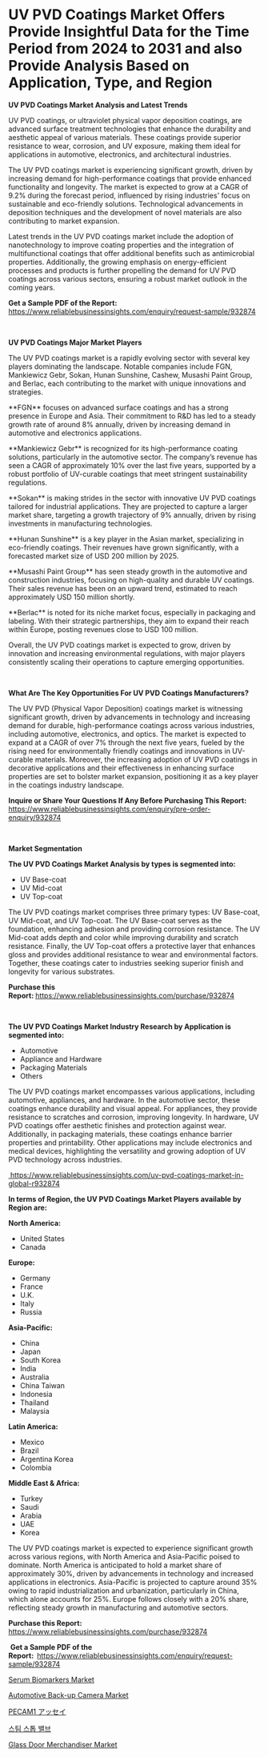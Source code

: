 <p><h1>UV PVD Coatings Market Offers Provide Insightful Data for the Time Period from 2024 to 2031 and also Provide Analysis Based on Application, Type, and Region</h1></p><p><strong>UV PVD Coatings Market Analysis and Latest Trends</strong></p>
<p><p>UV PVD coatings, or ultraviolet physical vapor deposition coatings, are advanced surface treatment technologies that enhance the durability and aesthetic appeal of various materials. These coatings provide superior resistance to wear, corrosion, and UV exposure, making them ideal for applications in automotive, electronics, and architectural industries. </p><p>The UV PVD coatings market is experiencing significant growth, driven by increasing demand for high-performance coatings that provide enhanced functionality and longevity. The market is expected to grow at a CAGR of 9.2% during the forecast period, influenced by rising industries' focus on sustainable and eco-friendly solutions. Technological advancements in deposition techniques and the development of novel materials are also contributing to market expansion. </p><p>Latest trends in the UV PVD coatings market include the adoption of nanotechnology to improve coating properties and the integration of multifunctional coatings that offer additional benefits such as antimicrobial properties. Additionally, the growing emphasis on energy-efficient processes and products is further propelling the demand for UV PVD coatings across various sectors, ensuring a robust market outlook in the coming years.</p></p>
<p><strong>Get a Sample PDF of the Report:&nbsp;</strong> <a href="https://www.reliablebusinessinsights.com/enquiry/request-sample/932874">https://www.reliablebusinessinsights.com/enquiry/request-sample/932874</a></p>
<p>&nbsp;</p>
<p><strong>UV PVD Coatings Major Market Players</strong></p>
<p><p>The UV PVD coatings market is a rapidly evolving sector with several key players dominating the landscape. Notable companies include FGN, Mankiewicz Gebr, Sokan, Hunan Sunshine, Cashew, Musashi Paint Group, and Berlac, each contributing to the market with unique innovations and strategies.</p><p>**FGN** focuses on advanced surface coatings and has a strong presence in Europe and Asia. Their commitment to R&D has led to a steady growth rate of around 8% annually, driven by increasing demand in automotive and electronics applications.</p><p>**Mankiewicz Gebr** is recognized for its high-performance coating solutions, particularly in the automotive sector. The company’s revenue has seen a CAGR of approximately 10% over the last five years, supported by a robust portfolio of UV-curable coatings that meet stringent sustainability regulations.</p><p>**Sokan** is making strides in the sector with innovative UV PVD coatings tailored for industrial applications. They are projected to capture a larger market share, targeting a growth trajectory of 9% annually, driven by rising investments in manufacturing technologies.</p><p>**Hunan Sunshine** is a key player in the Asian market, specializing in eco-friendly coatings. Their revenues have grown significantly, with a forecasted market size of USD 200 million by 2025.</p><p>**Musashi Paint Group** has seen steady growth in the automotive and construction industries, focusing on high-quality and durable UV coatings. Their sales revenue has been on an upward trend, estimated to reach approximately USD 150 million shortly.</p><p>**Berlac** is noted for its niche market focus, especially in packaging and labeling. With their strategic partnerships, they aim to expand their reach within Europe, posting revenues close to USD 100 million.</p><p>Overall, the UV PVD coatings market is expected to grow, driven by innovation and increasing environmental regulations, with major players consistently scaling their operations to capture emerging opportunities.</p></p>
<p>&nbsp;</p>
<p><strong>What Are The Key Opportunities For UV PVD Coatings Manufacturers?</strong></p>
<p><p>The UV PVD (Physical Vapor Deposition) coatings market is witnessing significant growth, driven by advancements in technology and increasing demand for durable, high-performance coatings across various industries, including automotive, electronics, and optics. The market is expected to expand at a CAGR of over 7% through the next five years, fueled by the rising need for environmentally friendly coatings and innovations in UV-curable materials. Moreover, the increasing adoption of UV PVD coatings in decorative applications and their effectiveness in enhancing surface properties are set to bolster market expansion, positioning it as a key player in the coatings industry landscape.</p></p>
<p><strong>Inquire or Share Your Questions If Any Before Purchasing This Report:</strong> <a href="https://www.reliablebusinessinsights.com/enquiry/pre-order-enquiry/932874">https://www.reliablebusinessinsights.com/enquiry/pre-order-enquiry/932874</a></p>
<p>&nbsp;</p>
<p><strong>Market Segmentation</strong></p>
<p><strong>The UV PVD Coatings Market Analysis by types is segmented into:</strong></p>
<p><ul><li>UV Base-coat</li><li>UV Mid-coat</li><li>UV Top-coat</li></ul></p>
<p><p>The UV PVD coatings market comprises three primary types: UV Base-coat, UV Mid-coat, and UV Top-coat. The UV Base-coat serves as the foundation, enhancing adhesion and providing corrosion resistance. The UV Mid-coat adds depth and color while improving durability and scratch resistance. Finally, the UV Top-coat offers a protective layer that enhances gloss and provides additional resistance to wear and environmental factors. Together, these coatings cater to industries seeking superior finish and longevity for various substrates.</p></p>
<p><strong>Purchase this Report:&nbsp;</strong><a href="https://www.reliablebusinessinsights.com/purchase/932874">https://www.reliablebusinessinsights.com/purchase/932874</a></p>
<p>&nbsp;</p>
<p><strong>The UV PVD Coatings Market Industry Research by Application is segmented into:</strong></p>
<p><ul><li>Automotive</li><li>Appliance and Hardware</li><li>Packaging Materials</li><li>Others</li></ul></p>
<p><p>The UV PVD coatings market encompasses various applications, including automotive, appliances, and hardware. In the automotive sector, these coatings enhance durability and visual appeal. For appliances, they provide resistance to scratches and corrosion, improving longevity. In hardware, UV PVD coatings offer aesthetic finishes and protection against wear. Additionally, in packaging materials, these coatings enhance barrier properties and printability. Other applications may include electronics and medical devices, highlighting the versatility and growing adoption of UV PVD technology across industries.</p></p>
<p><a href="https://www.reliablebusinessinsights.com/uv-pvd-coatings-market-in-global-r932874">&nbsp;https://www.reliablebusinessinsights.com/uv-pvd-coatings-market-in-global-r932874</a></p>
<p><strong>In terms of Region, the UV PVD Coatings Market Players available by Region are:</strong></p>
<p>
    <p> <strong> North America: </strong>
        <ul>
            <li>United States</li>
            <li>Canada</li>
        </ul>
        </p> 
    <p> <strong> Europe: </strong>
        <ul>
            <li>Germany</li>
            <li>France</li>
            <li>U.K.</li>
            <li>Italy</li>
            <li>Russia</li>
        </ul>
        </p> 
    <p> <strong> Asia-Pacific: </strong>
        <ul>
            <li>China</li>
            <li>Japan</li>
            <li>South Korea</li>
            <li>India</li>
            <li>Australia</li>
            <li>China Taiwan</li>
            <li>Indonesia</li>
            <li>Thailand</li>
            <li>Malaysia</li>
        </ul>
        </p> 
    <p> <strong> Latin America: </strong>
        <ul>
            <li>Mexico</li>
            <li>Brazil</li>
            <li>Argentina Korea</li>
            <li>Colombia</li>
        </ul>
        </p> 
    <p> <strong> Middle East & Africa: </strong>
        <ul>
            <li>Turkey</li>
            <li>Saudi</li>
            <li>Arabia</li>
            <li>UAE</li>
            <li>Korea</li>
        </ul>
    </p>
    </p>
<p><p>The UV PVD coatings market is expected to experience significant growth across various regions, with North America and Asia-Pacific poised to dominate. North America is anticipated to hold a market share of approximately 30%, driven by advancements in technology and increased applications in electronics. Asia-Pacific is projected to capture around 35% owing to rapid industrialization and urbanization, particularly in China, which alone accounts for 25%. Europe follows closely with a 20% share, reflecting steady growth in manufacturing and automotive sectors.</p></p>
<p><strong>Purchase this Report: </strong><a href="https://www.reliablebusinessinsights.com/purchase/932874">https://www.reliablebusinessinsights.com/purchase/932874</a></p>
<p>&nbsp;<strong>Get a Sample PDF of the Report:&nbsp;&nbsp;</strong><a href="https://www.reliablebusinessinsights.com/enquiry/request-sample/932874">https://www.reliablebusinessinsights.com/enquiry/request-sample/932874</a></p>
<p><strong></strong></p>
<p><p><a href="https://www.linkedin.com/pulse/insights-serum-biomarkers-market-players-size-geographical-wcdbe?trackingId=owmD%2FmKkRRuGMfFjS5dN3w%3D%3D">Serum Biomarkers Market</a></p><p><a href="https://issuu.com/reportprime-2/docs/automotive-back-up-camera-market-si_5dcb519ab0ddb6">Automotive Back-up Camera Market</a></p><p><a href="https://medium.com/@olyy49keyt/pecam1%E3%82%A2%E3%83%83%E3%82%BB%E3%82%A4%E5%B8%82%E5%A0%B4%E3%81%AE%E4%BA%88%E6%B8%AC-%E5%B8%82%E5%A0%B4%E5%8B%95%E5%90%91%E3%81%8A%E3%82%88%E3%81%B3%E5%BD%B1%E9%9F%BF%E5%88%86%E6%9E%90-2024%E5%B9%B4-2031%E5%B9%B4-ba830f8635d9">PECAM1 アッセイ</a></p><p><a href="https://medium.com/@reyeshowell_6566/steam-stop-valves-market-%EC%9D%98-%EA%B8%80%EB%A1%9C%EB%B2%8C-%EC%8B%9C%EC%9E%A5-%EA%B0%9C%EC%9A%94%EB%8A%94-%EC%A0%84-%EC%84%B8%EA%B3%84-%EB%B0%8F-%EC%A3%BC%EC%9A%94-%EC%8B%9C%EC%9E%A5%EC%9D%98-%EC%82%B0%EC%97%85%EC%97%90-%EC%98%81%ED%96%A5%EC%9D%84-%EB%AF%B8%EC%B9%98%EB%8A%94-%EC%A3%BC%EC%9A%94-%ED%8A%B8%EB%A0%8C%EB%93%9C%EC%97%90-%EB%8C%80%ED%95%9C-%EB%8F%85%ED%8A%B9%ED%95%9C-%EA%B4%80%EC%A0%90%EC%9D%84-%EC%A0%9C%EA%B3%B5%ED%95%A9%EB%8B%88%EB%8B%A4-1fed567294b0?postPublishedType=initial">스팀 스톱 밸브</a></p><p><a href="https://www.linkedin.com/pulse/glass-door-merchandiser-market-insights-products-regional-cqlqc?trackingId=6Ju%2FMkx%2FQUCILbn3SoPaVQ%3D%3D">Glass Door Merchandiser Market</a></p></p>